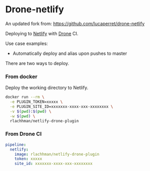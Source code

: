 # Drone-netlify

An updated fork from: https://github.com/lucaperret/drone-netlify

Deploying to [Netlify](https://netlify.com) with [Drone](https://drone.io) CI.

Use case examples:

- Automatically deploy and alias upon pushes to master

There are two ways to deploy.

### From docker

Deploy the working directory to Netlify.

```bash
docker run --rm \
  -e PLUGIN_TOKEN=xxxxx \
  -e PLUGIN_SITE_ID=xxxxxxx-xxxx-xxx-xxxxxxxx \
  -v $(pwd):$(pwd) \
  -w $(pwd) \
  rlachhman/netlify-drone-plugin
```

### From Drone CI

```yaml
pipeline:
  netlify:
    image: rlachhman/netlify-drone-plugin
    token: xxxxx
    site_id: xxxxxxx-xxxx-xxx-xxxxxxxx
```

